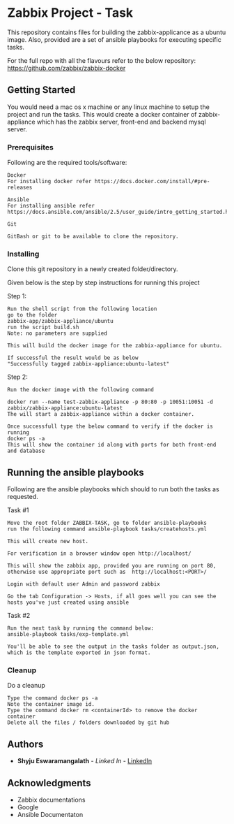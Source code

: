 # Zabbix Project - Task

This repository contains files for building the zabbix-applicance as a ubuntu image. 
Also, provided are a set of ansible playbooks for executing specific tasks.

For the full repo with all the flavours refer to the below repository:
https://github.com/zabbix/zabbix-docker


## Getting Started
You would need a mac os x machine or any linux machine to setup the project and run the tasks. This would create a docker container of zabbix-appliance which has the zabbix server, front-end and backend mysql server.


### Prerequisites

Following are the required tools/software:
```
Docker
For installing docker refer https://docs.docker.com/install/#pre-releases

```

```
Ansible
For installing ansible refer https://docs.ansible.com/ansible/2.5/user_guide/intro_getting_started.html
```
```
Git

GitBash or git to be available to clone the repository.
```


### Installing

Clone this git repository in a newly created folder/directory.

Given below is the step by step instructions for running this project

Step 1:

```
Run the shell script from the following location
go to the folder
zabbix-app/zabbix-appliance/ubuntu
run the script build.sh
Note: no parameters are supplied

This will build the docker image for the zabbix-appliance for ubuntu.

If successful the result would be as below 
"Successfully tagged zabbix-appliance:ubuntu-latest"
```

Step 2:

```
Run the docker image with the following command

docker run --name test-zabbix-appliance -p 80:80 -p 10051:10051 -d zabbix/zabbix-appliance:ubuntu-latest
The will start a zabbix-appliance within a docker container.

Once successfull type the below command to verify if the docker is running
docker ps -a
This will show the container id along with ports for both front-end and database
```


## Running the ansible playbooks

Following are the ansible playbooks which should to run both the tasks as requested.

Task #1

```
Move the root folder ZABBIX-TASK, go to folder ansible-playbooks
run the following command ansible-playbook tasks/createhosts.yml 

This will create new host.

For verification in a browser window open http://localhost/

This will show the zabbix app, provided you are running on port 80, otherwise use appropriate port such as  http://localhost:<PORT>/

Login with default user Admin and password zabbix

Go the tab Configuration -> Hosts, if all goes well you can see the hosts you've just created using ansible

```

Task #2

```
Run the next task by running the command below: 
ansible-playbook tasks/exp-template.yml 

You'll be able to see the output in the tasks folder as output.json, which is the template exported in json format.

```

### Cleanup

Do a cleanup

```
Type the command docker ps -a
Note the container image id.
Type the command docker rm <containerId> to remove the docker container
Delete all the files / folders downloaded by git hub

```



## Authors

* **Shyju Eswaramangalath** - *Linked In* - [LinkedIn](https://www.linkedin.com/in/shyju-subramanian-73083617/)




## Acknowledgments

* Zabbix documentations
* Google
* Ansible Documentaton
